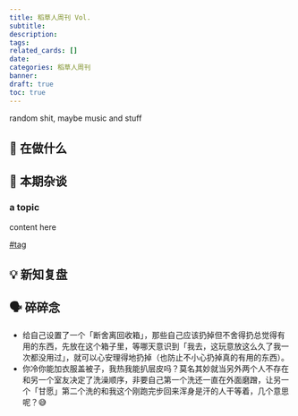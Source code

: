 ```yaml
---
title: 稻草人周刊 Vol.
subtitle: 
description: 
tags: 
related_cards: []
date:
categories: 稻草人周刊
banner: 
draft: true
toc: true
---
```


random shit, maybe music and stuff

## 🙋 在做什么



## 💬 本期杂谈

### a topic

content here

[#tag](/tags/tag)

## 💡 新知复盘




## 🗣️ 碎碎念

- 给自己设置了一个「断舍离回收箱」，那些自己应该扔掉但不舍得扔总觉得有用的东西，先放在这个箱子里，等哪天意识到「我去，这玩意放这么久了我一次都没用过」，就可以心安理得地扔掉（也防止不小心扔掉真的有用的东西）。
- 你冷你能加衣服盖被子，我热我能扒层皮吗？莫名其妙就当另外两个人不存在和另一个室友决定了洗澡顺序，非要自己第一个洗还一直在外面磨蹭，让另一个「甘愿」第二个洗的和我这个刚跑完步回来浑身是汗的人干等着，几个意思呢？😅
